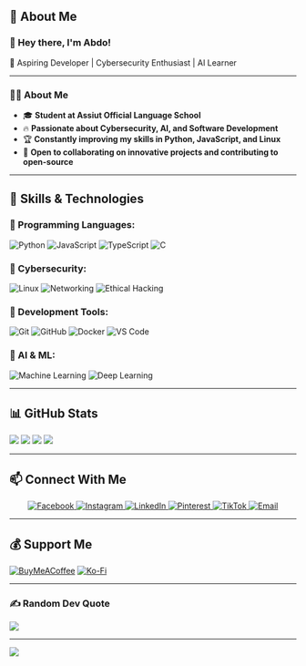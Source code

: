 ## 💫 About Me

### 👋 Hey there, I'm Abdo!
🚀 Aspiring Developer | Cybersecurity Enthusiast | AI Learner

---

### 👨‍💻 About Me
- 🎓 **Student at Assiut Official Language School**
- 🔥 **Passionate about Cybersecurity, AI, and Software Development**
- 🏆 **Constantly improving my skills in Python, JavaScript, and Linux**
- 🎯 **Open to collaborating on innovative projects and contributing to open-source**

---

## 🚀 Skills & Technologies

### 🔹 Programming Languages:
![Python](https://img.shields.io/badge/python-%233776AB.svg?style=for-the-badge&logo=python&logoColor=yellow)
![JavaScript](https://img.shields.io/badge/javascript-%23F7DF1E.svg?style=for-the-badge&logo=javascript&logoColor=black)
![TypeScript](https://img.shields.io/badge/typescript-%23007ACC.svg?style=for-the-badge&logo=typescript&logoColor=white)
![C](https://img.shields.io/badge/c-%2300599C.svg?style=for-the-badge&logo=c&logoColor=white)

### 🔹 Cybersecurity:
![Linux](https://img.shields.io/badge/Linux-%23FCC624.svg?style=for-the-badge&logo=linux&logoColor=black)
![Networking](https://img.shields.io/badge/Networking-%2300C7B7.svg?style=for-the-badge&logo=windowsterminal&logoColor=white)
![Ethical Hacking](https://img.shields.io/badge/Ethical%20Hacking-%231877F2.svg?style=for-the-badge&logo=kalilinux&logoColor=white)

### 🔹 Development Tools:
![Git](https://img.shields.io/badge/Git-%23F05033.svg?style=for-the-badge&logo=git&logoColor=white)
![GitHub](https://img.shields.io/badge/GitHub-%23181717.svg?style=for-the-badge&logo=github&logoColor=white)
![Docker](https://img.shields.io/badge/Docker-%230db7ed.svg?style=for-the-badge&logo=docker&logoColor=white)
![VS Code](https://img.shields.io/badge/VS%20Code-%23007ACC.svg?style=for-the-badge&logo=visualstudiocode&logoColor=white)

### 🔹 AI & ML:
![Machine Learning](https://img.shields.io/badge/Machine%20Learning-%23FF6F00.svg?style=for-the-badge&logo=tensorflow&logoColor=white)
![Deep Learning](https://img.shields.io/badge/Deep%20Learning-%2300A4EF.svg?style=for-the-badge&logo=pytorch&logoColor=white)

---

## 📊 GitHub Stats

![](https://github-readme-stats.vercel.app/api?username=abdoaldoushy2009&theme=radical&hide_border=false&include_all_commits=true&count_private=true)
![](https://github-readme-stats.vercel.app/api/top-langs/?username=abdoaldoushy2009&theme=radical&hide_border=false&include_all_commits=true&count_private=true&layout=compact)
![](https://github-profile-trophy.vercel.app/?username=abdoaldoushy2009&theme=radical&no-frame=true&no-bg=false&margin-w=4)
![](https://github-contributor-stats.vercel.app/api?username=abdoaldoushy2009&limit=5&theme=default&combine_all_yearly_contributions=true)

---

## 📫 Connect With Me

<p align="center">
  <a href="https://facebook.com/abdoaldoushy" target="_blank">
    <img src="https://img.shields.io/badge/Facebook-%231877F2?style=for-the-badge&logo=facebook&logoColor=white" alt="Facebook"/>
  </a>
  <a href="https://instagram.com/abdo_aldoushy" target="_blank">
    <img src="https://img.shields.io/badge/Instagram-%23E4405F?style=for-the-badge&logo=instagram&logoColor=white" alt="Instagram"/>
  </a>
  <a href="https://linkedin.com/in/abdoaldoushy" target="_blank">
    <img src="https://img.shields.io/badge/LinkedIn-%230077B5?style=for-the-badge&logo=linkedin&logoColor=white" alt="LinkedIn"/>
  </a>
  <a href="https://pinterest.com/abdoaldoushy" target="_blank">
    <img src="https://img.shields.io/badge/Pinterest-%23E60023?style=for-the-badge&logo=pinterest&logoColor=white" alt="Pinterest"/>
  </a>
  <a href="https://tiktok.com/@abdoaldoushy" target="_blank">
    <img src="https://img.shields.io/badge/TikTok-%23000000?style=for-the-badge&logo=tiktok&logoColor=white" alt="TikTok"/>
  </a>
  <a href="mailto:abdoaldoushy@gmail.com">
    <img src="https://img.shields.io/badge/Email-D14836?style=for-the-badge&logo=gmail&logoColor=white" alt="Email"/>
  </a>
</p>

---

## 💰 Support Me

[![BuyMeACoffee](https://img.shields.io/badge/Buy%20Me%20a%20Coffee-ffdd00?style=for-the-badge&logo=buy-me-a-coffee&logoColor=black)](https://buymeacoffee.com/abdo_aldoushy)
[![Ko-Fi](https://img.shields.io/badge/Ko--fi-F16061?style=for-the-badge&logo=ko-fi&logoColor=white)](https://ko-fi.com/abdo_aldoushy)

---

### ✍️ Random Dev Quote
![](https://quotes-github-readme.vercel.app/api?type=horizontal&theme=radical)

---

[![](https://visitcount.itsvg.in/api?id=abdoaldoushy2009&icon=0&color=0)](https://visitcount.itsvg.in)
